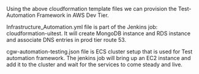 Using the above cloudformation template files we can provision the Test-Automation Framework in AWS Dev Tier.

Infrastructure_Automation.yml file is part of the Jenkins job: cloudformation-uitest.
It will create MongoDB instance and RDS instance and associate DNS entries in prod tier route 53.

cgw-automation-testing.json file is ECS cluster setup that is used for Test automation framework.
The jenkins job  will bring up an EC2 instance and add it to the cluster and wait for the services to come steady and live. 



